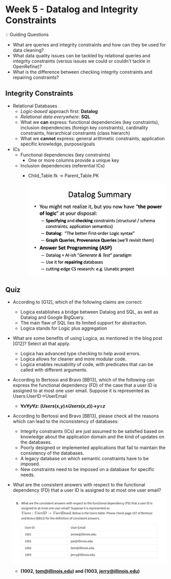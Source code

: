 # Week 5 - Datalog and Integrity Constraints

<aside>
💡 Guiding Questions

- What are queries and integrity constraints and how can they be used for data cleaning?
- What data quality issues can be tackled by relational queries and integrity constraints (versus issues we could or couldn't tackle in OpenRefine)?
- What is the difference between checking integrity constraints and repairing constraints?
</aside>

## Integrity Constraints

- Relational Databases
    - *Logic-based* approach first: **Datalog**
    - *Relational data everywhere*: **SQL**
    - What we **can** express: functional dependencies (key constraints), inclusion dependencies (foreign key constraints), cardinality constraints, hierarchical constraints (class hierarch)
    - What we **cannot** express: general arithmetic constraints, application specific knowledge, purpose/goals
- ICs
    - Functional dependencies (key constraints)
        - One or more columns provide a unique key
    - Inclusion dependencies (referential ICs)
        - Child_Table.fk → Parent_Table.PK
            
            ![Screenshot 2023-05-31 at 8.44.00 PM.png](Week%205%20-%20Datalog%20and%20Integrity%20Constraints%2013f70204b4d14bc0921d8b3d6e5b8913/Screenshot_2023-05-31_at_8.44.00_PM.png)
            

## Quiz

- According to [G12], which of the following claims are correct:
    - Logica establishes a bridge between Datalog and SQL, as well as Datalog and Google BigQuery.
    - The main flaw of SQL lies its limited support for abstraction.
    - Logica stands for Logic plus aggregation
- What are some benefits of using Logica, as mentioned in the blog post [G12]? Select all that apply.
    - Logica has advanced type checking to help avoid errors.
    - Logica allows for cleaner and more modular code.
    - Logica enables reusability of code, with predicates that can be called with different arguments.
- According to Bertossi and Bravo [BB13], which of the following can express the functional dependency (FD) of the case that a user ID is assigned to at most one user email. Suppose it is represented as Users:UserID→UserEmail
    - **∀*x*∀*y*∀*z*: (*Users*(*x*,*y*)∧*Users*(*x*,*z*))→*y*=*z***
- According to Bertossi and Bravo [BB13], please check all the reasons which can lead to the inconsistency of databases:
    - Integrity constraints (ICs) are just assumed to be satisfied based on knowledge about the application domain and the kind of updates on the databases.
    - Poorly designed or implemented applications that fail to maintain the consistency of the databases.
    - A legacy database on which semantic constraints have to be imposed.
    - New constraints need to be imposed on a database for specific needs.
- What are the consistent answers with respect to the functional dependency (FD) that a user ID is assigned to at most one user email?
    
    ![Untitled](Week%205%20-%20Datalog%20and%20Integrity%20Constraints%2013f70204b4d14bc0921d8b3d6e5b8913/Untitled.png)
    
    - **(1002, tom@illinois.edu) and (1003, jerry@illinois.edu)**